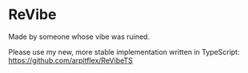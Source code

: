 # ReVibe
Made by someone whose vibe was ruined.

Please use my new, more stable implementation written in TypeScript: https://github.com/arpitflex/ReVibeTS